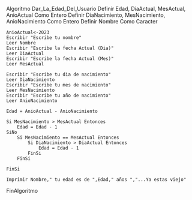 Algoritmo Dar_La_Edad_Del_Usuario
	Definir Edad, DiaActual, MesActual, AnioActual Como Entero
	Definir DiaNacimiento, MesNacimiento, AnioNacimiento Como Entero
	Definir Nombre Como Caracter
	
	AnioActual<-2023
	Escribir "Escribe tu nombre"
	Leer Nombre
	Escribir "Escribe la fecha Actual (Dia)"
	Leer DiaActual
	Escribir "Escribe la fecha Actual (Mes)"
	Leer MesActual
	
	Escribir "Escribe tu dia de nacimiento"
	Leer DiaNacimiento
	Escribir "Escribe tu mes de nacimiento"
	Leer MesNacimiento
	Escribir "Escribe tu año de nacimiento"
	Leer AnioNacimiento
	
	Edad = AnioActual - AnioNacimiento
	
	Si MesNacimiento > MesActual Entonces
		Edad = Edad - 1
	SiNo
		Si MesNacimiento == MesActual Entonces
			Si DiaNacimiento > DiaActual Entonces
				Edad = Edad - 1
			FinSi
		FinSi
		
	FinSi
	
	Imprimir Nombre," tu edad es de ",Edad," años ","...Ya estas viejo"
	
FinAlgoritmo
